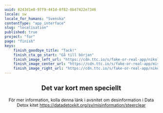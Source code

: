 ```yaml
---
uuid: 8243d1e8-97f9-441d-8f82-8b47422e7346
locale: sw
locale_for_humans: "Svenska"
contentType: "app_interface"
slug: "localisation"
published: true
project: "for"
page: "finish"
keys:
    finish_goodbye_title: "Tack!"
    finish_cta_go_start: "Gå till början"
    finish_image_left_url: "https://cdn.ttc.io/s/fake-or-real-app/nikoline_nik_-8694.jpg"
    finish_image_center_url: "https://cdn.ttc.io/s/fake-or-real-app/misinfo_logo.jpg"
    finish_image_right_url: "https://cdn.ttc.io/s/fake-or-real-app/nikoline_nik_-7168.jpg"
---
```

<h2 style="text-align: center;"> Det var kort men <b>speciellt</b></h2>

<p style="text-align: center;"> För mer information, kolla denna länk i avsnitet om desinformation i Data Detox kitet <a href="https://datadetoxkit.org/sv/misinformation/steerclear" target="_blank"> https://datadetoxkit.org/sv/misinformation/steerclear</a></p>


